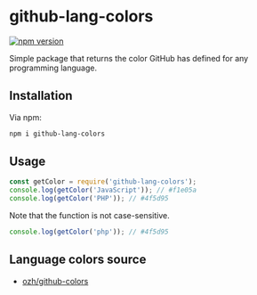 # github-lang-colors
[![npm version](https://badge.fury.io/js/github-lang-colors.svg)](https://www.npmjs.com/package/github-lang-colors)

Simple package that returns the color GitHub has defined for any programming language.

## Installation
Via npm:
```bash
npm i github-lang-colors
```

## Usage
```javascript
const getColor = require('github-lang-colors');
console.log(getColor('JavaScript')); // #f1e05a
console.log(getColor('PHP')); // #4f5d95
```

Note that the function is not case-sensitive.

```javascript
console.log(getColor('php')); // #4f5d95
```

## Language colors source
* [ozh/github-colors](https://github.com/ozh/github-colors)
